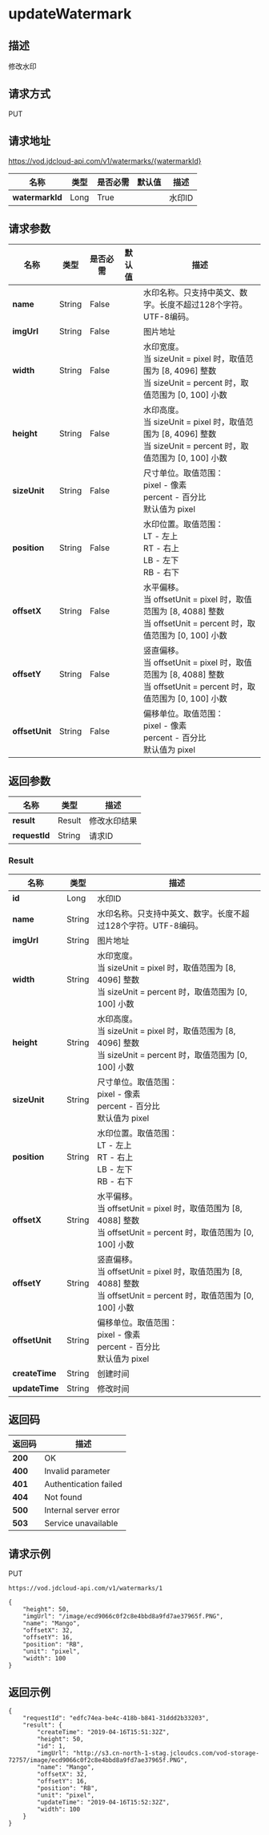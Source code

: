# updateWatermark


## 描述
修改水印

## 请求方式
PUT

## 请求地址
https://vod.jdcloud-api.com/v1/watermarks/{watermarkId}

|名称|类型|是否必需|默认值|描述|
|---|---|---|---|---|
|**watermarkId**|Long|True| |水印ID|

## 请求参数
|名称|类型|是否必需|默认值|描述|
|---|---|---|---|---|
|**name**|String|False| |水印名称。只支持中英文、数字。长度不超过128个字符。UTF-8编码。<br>|
|**imgUrl**|String|False| |图片地址|
|**width**|String|False| |水印宽度。<br>当 sizeUnit = pixel 时，取值范围为 [8, 4096] 整数<br>当 sizeUnit = percent 时，取值范围为 [0, 100] 小数<br>|
|**height**|String|False| |水印高度。<br>当 sizeUnit = pixel 时，取值范围为 [8, 4096] 整数<br>当 sizeUnit = percent 时，取值范围为 [0, 100] 小数<br>|
|**sizeUnit**|String|False| |尺寸单位。取值范围：<br>  pixel - 像素<br>  percent - 百分比<br>默认值为 pixel<br>|
|**position**|String|False| |水印位置。取值范围：<br>  LT - 左上<br>  RT - 右上<br>  LB - 左下<br>  RB - 右下<br>|
|**offsetX**|String|False| |水平偏移。<br>当 offsetUnit = pixel 时，取值范围为 [8, 4088] 整数<br>当 offsetUnit = percent 时，取值范围为 [0, 100] 小数<br>|
|**offsetY**|String|False| |竖直偏移。<br>当 offsetUnit = pixel 时，取值范围为 [8, 4088] 整数<br>当 offsetUnit = percent 时，取值范围为 [0, 100] 小数<br>|
|**offsetUnit**|String|False| |偏移单位。取值范围：<br>  pixel - 像素<br>  percent - 百分比<br>默认值为 pixel<br>|


## 返回参数
|名称|类型|描述|
|---|---|---|
|**result**|Result|修改水印结果|
|**requestId**|String|请求ID|

### Result
|名称|类型|描述|
|---|---|---|
|**id**|Long|水印ID|
|**name**|String|水印名称。只支持中英文、数字。长度不超过128个字符。UTF-8编码。<br>|
|**imgUrl**|String|图片地址|
|**width**|String|水印宽度。<br>当 sizeUnit = pixel 时，取值范围为 [8, 4096] 整数<br>当 sizeUnit = percent 时，取值范围为 [0, 100] 小数<br>|
|**height**|String|水印高度。<br>当 sizeUnit = pixel 时，取值范围为 [8, 4096] 整数<br>当 sizeUnit = percent 时，取值范围为 [0, 100] 小数<br>|
|**sizeUnit**|String|尺寸单位。取值范围：<br>  pixel - 像素<br>  percent - 百分比<br>默认值为 pixel<br>|
|**position**|String|水印位置。取值范围：<br>  LT - 左上<br>  RT - 右上<br>  LB - 左下<br>  RB - 右下|
|**offsetX**|String|水平偏移。<br>当 offsetUnit = pixel 时，取值范围为 [8, 4088] 整数<br>当 offsetUnit = percent 时，取值范围为 [0, 100] 小数<br>|
|**offsetY**|String|竖直偏移。<br>当 offsetUnit = pixel 时，取值范围为 [8, 4088] 整数<br>当 offsetUnit = percent 时，取值范围为 [0, 100] 小数<br>|
|**offsetUnit**|String|偏移单位。取值范围：<br>  pixel - 像素<br>  percent - 百分比<br>默认值为 pixel<br>|
|**createTime**|String|创建时间|
|**updateTime**|String|修改时间|

## 返回码
|返回码|描述|
|---|---|
|**200**|OK|
|**400**|Invalid parameter|
|**401**|Authentication failed|
|**404**|Not found|
|**500**|Internal server error|
|**503**|Service unavailable|

## 请求示例
PUT
```
https://vod.jdcloud-api.com/v1/watermarks/1

```
```
{
    "height": 50, 
    "imgUrl": "/image/ecd9066c0f2c8e4bbd8a9fd7ae37965f.PNG", 
    "name": "Mango", 
    "offsetX": 32, 
    "offsetY": 16, 
    "position": "RB", 
    "unit": "pixel", 
    "width": 100
}
```

## 返回示例
```
{
    "requestId": "edfc74ea-be4c-418b-b841-31ddd2b33203", 
    "result": {
        "createTime": "2019-04-16T15:51:32Z", 
        "height": 50, 
        "id": 1, 
        "imgUrl": "http://s3.cn-north-1-stag.jcloudcs.com/vod-storage-72757/image/ecd9066c0f2c8e4bbd8a9fd7ae37965f.PNG", 
        "name": "Mango", 
        "offsetX": 32, 
        "offsetY": 16, 
        "position": "RB", 
        "unit": "pixel", 
        "updateTime": "2019-04-16T15:52:32Z", 
        "width": 100
    }
}
```
